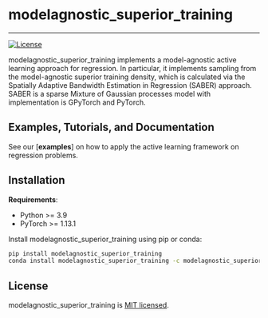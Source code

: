 # modelagnostic_superior_training

---
[![License](https://img.shields.io/badge/license-MIT-green.svg)](LICENSE)

modelagnostic_superior_training implements a model-agnostic active learning approach for regression. In particular, it implements sampling from the model-agnostic superior training density, which is calculated via the Spatially Adaptive Bandwidth Estimation in Regression (SABER) approach. SABER is a sparse Mixture of Gaussian processes model with implementation is GPyTorch and PyTorch.

## Examples, Tutorials, and Documentation

See our [**examples**] on how to apply the active learning framework on regression problems.

## Installation

**Requirements**:
- Python >= 3.9
- PyTorch >= 1.13.1

Install modelagnostic_superior_training using pip or conda:

```bash
pip install modelagnostic_superior_training
conda install modelagnostic_superior_training -c modelagnostic_superior_training
```


## License
modelagnostic_superior_training is [MIT licensed](https://github.com/DPanknin/modelagnostic_superior_training/blob/main/LICENSE).
